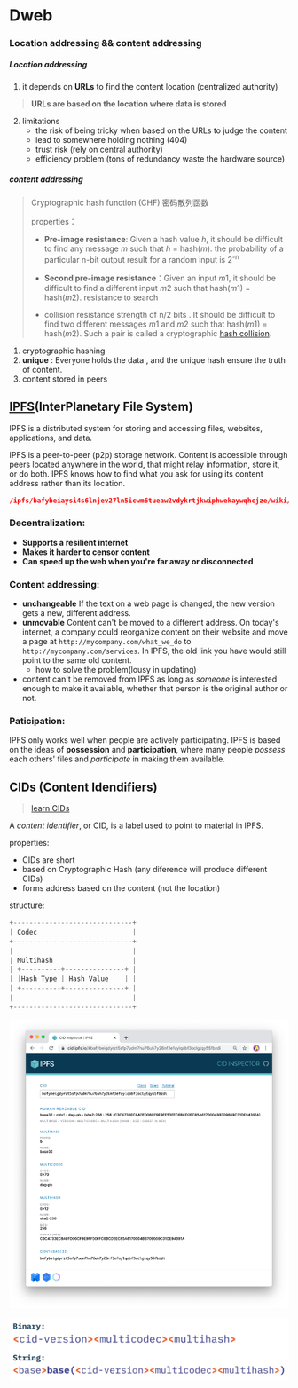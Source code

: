 # Dweb



### Location addressing && content addressing 

##### Location addressing

1.  it depends on **URLs** to find the content location (centralized authority)

> **URLs are based on the location where data is stored**

2. limitations
   * the risk of being tricky when based on the URLs to judge the content
   * lead to somewhere holding nothing (404)
   * trust risk (rely on central authority)
   * efficiency problem (tons of redundancy waste the hardware source)

##### content addressing

> Cryptographic hash function (CHF)  密码散列函数
>
> properties：
>
> *  **Pre-image resistance**:   Given a hash value *h*, it should be difficult to find any message *m* such that *h* = hash(*m*).  the probability of a particular n-bit output result for a random input is 2<sup>-n</sup>
>
> * **Second pre-image resistance**：Given an input *m*1, it should be difficult to find a different input *m*2 such that hash(*m*1) = hash(*m*2). resistance to search
> * collision resistance strength of n/2 bits . It should be difficult to find two different messages *m*1 and *m*2 such that hash(*m*1) = hash(*m*2). Such a pair is called a cryptographic [hash collision](https://en.wikipedia.org/wiki/Hash_collision). 

1. cryptographic hashing 
2. **unique** : Everyone holds the data , and the unique hash ensure the truth of content. 
3. content stored in peers



## [IPFS](https://docs.ipfs.tech/concepts/what-is-ipfs/#decentralization)(**InterPlanetary File System**)

IPFS is a distributed system for storing and accessing files, websites, applications, and data.

IPFS is a peer-to-peer (p2p) storage network. Content is accessible  through peers located anywhere in the world, that might relay  information, store it, or do both. IPFS knows how to find what you ask  for using its content address rather than its location.

```json
/ipfs/bafybeiaysi4s6lnjev27ln5icwm6tueaw2vdykrtjkwiphwekaywqhcjze/wiki/Aardvark
```

### Decentralization:

* **Supports a resilient internet**
* **Makes it harder to censor content**
* **Can speed up the web when you're far away or disconnected**

### Content addressing:

- **unchangeable**  If the text on a web page is changed, the new version gets a new, different address.
- **unmovable**   Content can't be moved to a different address. On today's internet, a company  could reorganize content on their website and move a page at `http://mycompany.com/what_we_do` to `http://mycompany.com/services`. In IPFS, the old link you have would still point to the same old content.
  - how to solve the problem(lousy in updating)
- content can't be removed from IPFS as long as *someone* is interested enough to make it available, whether that person is the original author or not.

### Paticipation:

IPFS only works well when people are actively participating. IPFS is based on the ideas of **possession** and **participation**, where many people *possess* each others' files and *participate* in making them available.





## CIDs  (Content Idendifiers)

> [learn CIDs](https://docs.ipfs.tech/concepts/content-addressing/#what-is-a-cid)

A *content identifier*, or CID, is a label used to point to material in IPFS.

properties:

* CIDs are short
* based on Cryptographic Hash    (any diference will produce different CIDs)
* forms address based on the content (not the location)

structure:

```c
+------------------------------+
| Codec                        |
+------------------------------+
|                              |
| Multihash                    |
| +----------+---------------+ |
| |Hash Type | Hash Value    | |
| +----------+---------------+ |
|                              |
+------------------------------+
```

![Results from the CID Inspector tool for the first example](What_is_IPFS.assets/T0006L06-example-1.png)

![Multibase Prefix](What_is_IPFS.assets/T0006L05-multibase-prefix.png)

